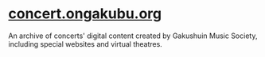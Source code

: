 [concert.ongakubu.org](https://concert.ongakubu.org)
===
An archive of concerts' digital content created by Gakushuin Music Society, including special websites and virtual theatres.
